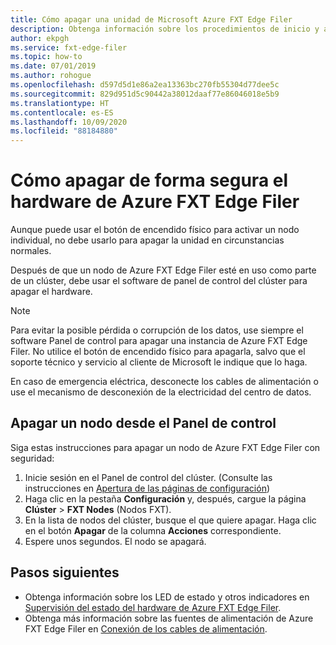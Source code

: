 ```yaml
---
title: Cómo apagar una unidad de Microsoft Azure FXT Edge Filer
description: Obtenga información sobre los procedimientos de inicio y apagado seguro de un nodo de Azure FXT Edge Filer mediante el software del panel de control del clúster.
author: ekpgh
ms.service: fxt-edge-filer
ms.topic: how-to
ms.date: 07/01/2019
ms.author: rohogue
ms.openlocfilehash: d597d5d1e86a2ea13363bc270fb55304d77dee5c
ms.sourcegitcommit: 829d951d5c90442a38012daaf77e86046018e5b9
ms.translationtype: HT
ms.contentlocale: es-ES
ms.lasthandoff: 10/09/2020
ms.locfileid: "88184880"
---
```

# <a name="how-to-safely-power-off-azure-fxt-edge-filer-hardware"></a>Cómo apagar de forma segura el hardware de Azure FXT Edge Filer

Aunque puede usar el botón de encendido físico para activar un nodo individual, no debe usarlo para apagar la unidad en circunstancias normales.

Después de que un nodo de Azure FXT Edge Filer esté en uso como parte de un clúster, debe usar el software de panel de control del clúster para apagar el hardware. 

> [!NOTE] 
> Para evitar la posible pérdida o corrupción de los datos, use siempre el software Panel de control para apagar una instancia de Azure FXT Edge Filer. No utilice el botón de encendido físico para apagarla, salvo que el soporte técnico y servicio al cliente de Microsoft le indique que lo haga.
> 
> En caso de emergencia eléctrica, desconecte los cables de alimentación o use el mecanismo de desconexión de la electricidad del centro de datos.

## <a name="shut-down-a-node-from-the-control-panel"></a>Apagar un nodo desde el Panel de control

Siga estas instrucciones para apagar un nodo de Azure FXT Edge Filer con seguridad:

1. Inicie sesión en el Panel de control del clúster. (Consulte las instrucciones en [Apertura de las páginas de configuración](fxt-cluster-create.md#open-the-settings-pages))
1. Haga clic en la pestaña **Configuración** y, después, cargue la página **Clúster** > **FXT Nodes** (Nodos FXT).
1. En la lista de nodos del clúster, busque el que quiere apagar. Haga clic en el botón **Apagar** de la columna **Acciones** correspondiente. 
1. Espere unos segundos. El nodo se apagará.

## <a name="next-steps"></a>Pasos siguientes

* Obtenga información sobre los LED de estado y otros indicadores en [Supervisión del estado del hardware de Azure FXT Edge Filer](fxt-monitor.md).
* Obtenga más información sobre las fuentes de alimentación de Azure FXT Edge Filer en [Conexión de los cables de alimentación](fxt-network-power.md#connect-power-cables).
